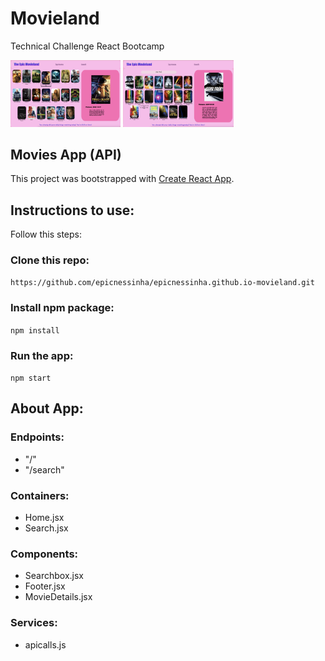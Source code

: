 # Movieland

Technical Challenge React Bootcamp

<img src="https://github.com/epicnessinha/Movieland/blob/master/src/img/homepage.png?raw=true" alt="Homepage" width="35%"/> <img src="https://github.com/epicnessinha/Movieland/blob/master/src/img/search.png?raw=true" alt="Admin" width="35%"/>

## Movies App (API)

This project was bootstrapped with [Create React App](https://github.com/facebook/create-react-app).

## Instructions to use:

Follow this steps:

### Clone this repo:

`https://github.com/epicnessinha/epicnessinha.github.io-movieland.git`

### Install npm package:

`npm install`

### Run the app:

`npm start`

## About App:

### Endpoints:

- "/"
- "/search"

### Containers:

- Home.jsx
- Search.jsx

### Components:

- Searchbox.jsx
- Footer.jsx
- MovieDetails.jsx

### Services:

- apicalls.js
